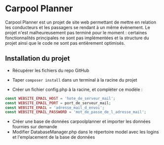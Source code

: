 # Carpool Planner

Carpool Planner est un projet de site web permettant de mettre en relation les conducteurs et les passagers se rendant à un même évènement.
Le projet n'est malheureusement pas terminé pour le moment : certaines fonctionnalités principales ne sont pas implémentées et la structure du projet ainsi que le code ne sont pas entièrement optimisés.

## Installation du projet

- Récupérer les fichiers du repo GitHub
- Taper ```composer install``` dans un terminal à la racine du projet

- Créer un fichier config.php à la racine, et compléter ce modèle :
```php
const WEBSITE_EMAIL_HOST = 'hote_de_serveur_mail';
const WEBSITE_EMAIL_PORT = port_de_serveur_mail;
const WEBSITE_EMAIL = 'adresse_mail_d_envoi';
const WEBSITE_EMAIL_PASSWORD = 'mot_de_passe_de_l_adresse_mail';
```

- Créer une base de données carpoolplanner et importer les données fournies sur demande
- Modifier DatabaseManager.php dans le répertoire model avec les logins et l'emplacement de la base de données
